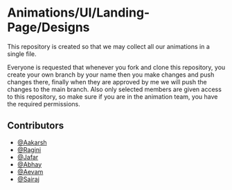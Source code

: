 
# Animations/UI/Landing-Page/Designs

This repository is created so that we may collect all our animations in a single file.

Everyone is requested that whenever you fork and clone this repository, you create your own branch by your name then you make changes and push changes there, finally when they are approved by me we will push the changes to the main branch. Also only selected members are given access to this repository, so make sure if you are in the animation team, you have the required permissions.


## Contributors

- [@Aakarsh](https://github.com/aakarsh-2004)
- [@Ragini](https://github.com/Mishragini)
- [@Jafar](https://github.com/xdjames123)
- [@Abhay](https://github.com/Rexezz)
- [@Aevam](https://github.com/Aevam)
- [@Sairaj](https://github.com/SairajBarve)




